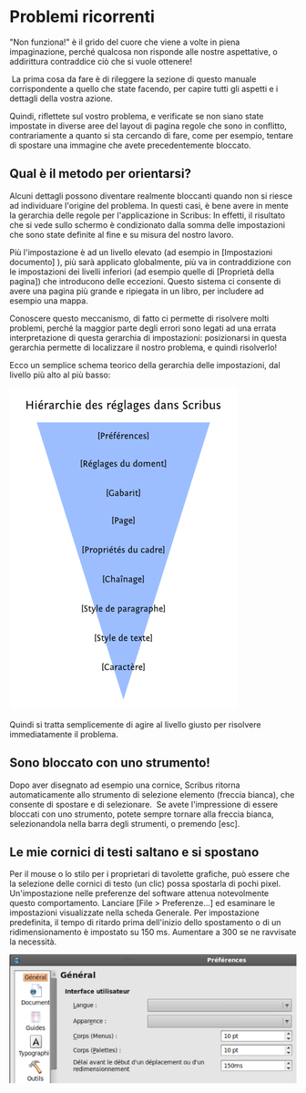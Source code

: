 Problemi ricorrenti
===================

"Non funziona!" è il grido del cuore che viene a volte in piena
impaginazione, perché qualcosa non risponde alle nostre aspettative, o
addirittura contraddice ciò che si vuole ottenere!

 La prima cosa da fare è di rileggere la sezione di questo manuale
corrispondente a quello che state facendo, per capire tutti gli aspetti
e i dettagli della vostra azione.

Quindi, riflettete sul vostro problema, e verificate se non siano state
impostate in diverse aree del layout di pagina regole che sono in
conflitto, contrariamente a quanto si sta cercando di fare, come per
esempio, tentare di spostare una immagine che avete precedentemente
bloccato.

Qual è il metodo per orientarsi?
--------------------------------

Alcuni dettagli possono diventare realmente bloccanti quando non si
riesce ad individuare l'origine del problema. In questi casi, è bene
avere in mente la gerarchia delle regole per l'applicazione in Scribus:
In effetti, il risultato che si vede sullo schermo è condizionato dalla
somma delle impostazioni che sono state definite al fine e su misura del
nostro lavoro.

Più l'impostazione è ad un livello elevato (ad esempio in [Impostazioni
documento] ), più sarà applicato globalmente, più va in contraddizione
con le impostazioni dei livelli inferiori (ad esempio quelle di
[Proprietà della pagina]) che introducono delle eccezioni. Questo
sistema ci consente di avere una pagina più grande e ripiegata in un
libro, per includere ad esempio una mappa.

Conoscere questo meccanismo, di fatto ci permette di risolvere molti
problemi, perché la maggior parte degli errori sono legati ad una errata
interpretazione di questa gerarchia di impostazioni: posizionarsi in
questa gerarchia permette di localizzare il nostro problema, e quindi
risolverlo!

Ecco un semplice schema teorico della gerarchia delle impostazioni, dal
livello più alto al più basso:

![](problems_hierarchy.png)

Quindi si tratta semplicemente di agire al livello giusto per risolvere
immediatamente il problema.

Sono bloccato con uno strumento!
--------------------------------

Dopo aver disegnato ad esempio una cornice, Scribus ritorna
automaticamente allo strumento di selezione elemento (freccia bianca),
che consente di spostare e di selezionare.  Se avete l'impressione di
essere bloccati con uno strumento, potete sempre tornare alla freccia
bianca, selezionandola nella barra degli strumenti, o premendo [esc].

Le mie cornici di testi saltano e si spostano
---------------------------------------------

Per il mouse o lo stilo per i proprietari di tavolette grafiche, può
essere che la selezione delle cornici di testo (un clic) possa spostarla
di pochi pixel. Un'impostazione nelle preferenze del software attenua
notevolmente questo comportamento. Lanciare [File \> Preferenze...] ed
esaminare le impostazioni visualizzate nella scheda Generale. Per
impostazione predefinita, il tempo di ritardo prima dell'inizio dello
spostamento o di un ridimensionamento è impostato su 150 ms. Aumentare a
300 se ne ravvisate la necessità.

![](preferences_reaction_times.png)
